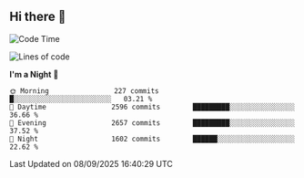 ## Hi there 👋

<!--
**Wangmerlyn/Wangmerlyn** is a ✨ _special_ ✨ repository because its `README.md` (this file) appears on your GitHub profile.

Here are some ideas to get you started:

- 🔭 I’m currently working on ...
- 🌱 I’m currently learning ...
- 👯 I’m looking to collaborate on ...
- 🤔 I’m looking for help with ...
- 💬 Ask me about ...
- 📫 How to reach me: ...
- 😄 Pronouns: ...
- ⚡ Fun fact: ...
-->
<!--START_SECTION:waka-->
![Code Time](http://img.shields.io/badge/Code%20Time-542%20hrs%209%20mins-blue)

![Lines of code](https://img.shields.io/badge/From%20Hello%20World%20I%27ve%20Written-41.7%20million%20lines%20of%20code-blue)

**I'm a Night 🦉** 

```text
🌞 Morning                227 commits         █░░░░░░░░░░░░░░░░░░░░░░░░   03.21 % 
🌆 Daytime                2596 commits        █████████░░░░░░░░░░░░░░░░   36.66 % 
🌃 Evening                2657 commits        █████████░░░░░░░░░░░░░░░░   37.52 % 
🌙 Night                  1602 commits        ██████░░░░░░░░░░░░░░░░░░░   22.62 % 
```



 Last Updated on 08/09/2025 16:40:29 UTC
<!--END_SECTION:waka-->
